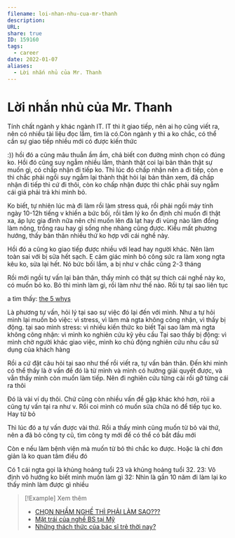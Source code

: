 ```yaml
---
filename: loi-nhan-nhu-cua-mr-thanh
description: 
URL: 
share: true
ID: 159160
tags:
  - career
date: 2022-01-07
aliases:
  - Lời nhắn nhủ của Mr. Thanh
---
```


# Lời nhắn nhủ của Mr. Thanh

Tính chất ngành y khác ngành IT. IT thì ít giao tiếp, nên ai họ cũng viết ra, nên có nhiều tài liệu đọc lắm, tìm là có.Còn ngành y thì a ko chắc, có thể cần sự giao tiếp nhiều mới có được kiến thức

:)) hồi đó a cũng mâu thuẫn ầm ầm, chả biết con đường mình chọn có đúng ko. Hồi đó cũng suy ngẫm nhiều lắm, thành thật coi lại bản thân thật sự muốn gì, có chấp nhận đi tiếp ko. Thì lúc đó chấp nhận nên a đi tiếp, còn e thì chắc phải ngồi suy ngẫm lại thành thật hỏi lại bản thân xem, đã chấp nhận đi tiếp thì cứ đi thôi, còn ko chấp nhận được thì chắc phải suy ngẫm cái giá phải trả khi mình bỏ.

Ko biết, tự nhiên lúc mà đi làm rồi làm stress quá, rồi phải ngồi máy tính ngày 10-12h tiếng v khiến a bức bối, rồi tâm lý ko ổn định chỉ muốn đi thật xa, áp lực gia đình nữa nên chỉ muốn lên đà lạt hay đi vùng nào lâm đồng làm nông, trồng rau hay gì sống nhẹ nhàng cũng được. Kiểu mất phương hướng, thấy bản thân nhiều thứ ko hợp với cái nghề này.

Hồi đó a cũng ko giao tiếp được nhiều với lead hay người khác. Nên làm toàn sai với bị sửa hết sạch. E cảm giác mình bỏ công sức ra làm xong ngta kêu ko, sửa lại hết. Nó bức bối lắm, a bị như v chắc cũng 2-3 tháng

Rồi mới ngồi tự vấn lại bản thân, thấy mình có thật sự thích cái nghề này ko, có muốn bỏ ko. Bỏ thì mình làm gì, rồi làm như thế nào. Rồi tự tại sao liên tục

a tìm thấy: [the 5 whys](https://en.wikipedia.org/wiki/Five_whys)

Là phương tự vấn, hỏi lý tại sao sự việc đó lại đến với mình. Như a tự hỏi mình lại muốn bỏ việc: vì stress, vì làm mà ngta không công nhận, vì thấy bị động.
tại sao mình stress: vì nhiều kiến thức ko biết
Tại sao làm mà ngta không công nhận: vì mình ko nghiên cứu kỹ yêu cầu
Tại sao thấy bị động: vì mình chờ người khác giao việc, mình ko chủ động nghiên cứu nhu cầu sử dụng của khách hàng

Rồi a cứ đặt câu hỏi tại sao như thế rồi viết ra, tự vấn bản thân. Đến khi mình có thể thấy là ờ vấn đề đó là từ mình và mình có hướng giải quyết được, và vẫn thấy mình còn muốn làm tiếp. Nên đi nghiên cứu từng cài rồi gỡ từng cái ra thôi

Đó là vài ví dụ thôi. Chứ cũng còn nhiều vấn đề gặp khác khó hơn, ròii a cũng tự vấn tại ra như v. Rồi coi mình có muốn sửa chữa nó để tiếp tục ko. Hay từ bỏ

Thì lúc đó a tự vấn được vài thứ. Rồi a thấy mình cũng muốn từ bỏ vài thứ, nên a đã bỏ công ty cũ, tìm công ty mới để có thể có bắt đầu mới

Còn e nếu làm bệnh viện mà muốn từ bỏ thì chắc ko được. Hoặc là chỉ đơn giản là ko quan tâm điều đó

Có 1 cái ngta gọi là khủng hoảng tuổi 23 và khủng hoảng tuổi 32. 
23: Vô định vô hướng ko biết mình muốn làm gì
32: Nhìn là gần 10 năm đi làm lại ko thấy mình làm được gì nhiều


> [!Example] Xem thêm
> - [CHỌN NHẦM NGHỀ THÌ PHẢI LÀM SAO???](./chon-nham-nghe-thi-phai-lam-sao.md)
> - [Mặt trái của nghề BS tại Mỹ](./mat-trai-cua-nghe-BS-tai-my.md)
> - [Những thách thức của bác sĩ trẻ thời nay?](./nhung-thach-thuc-cua-bac-si-tre-thoi-nay.md)